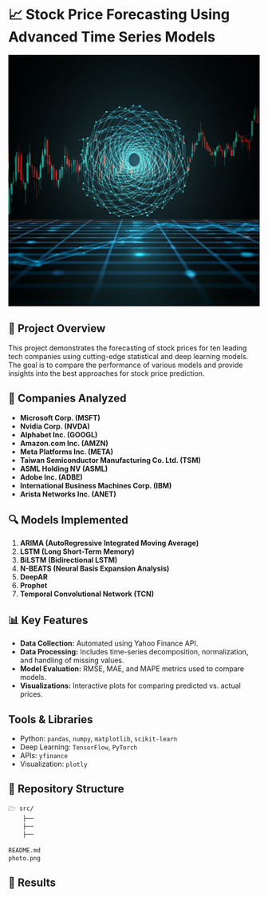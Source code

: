 # 📈 Stock Price Forecasting Using Advanced Time Series Models

![Project Overview](photo.png)

## 🚀 Project Overview

This project demonstrates the forecasting of stock prices for ten leading tech companies using cutting-edge statistical and deep learning models. The goal is to compare the performance of various models and provide insights into the best approaches for stock price prediction.

## 🏢 Companies Analyzed
- **Microsoft Corp. (MSFT)**
- **Nvidia Corp. (NVDA)**
- **Alphabet Inc. (GOOGL)**
- **Amazon.com Inc. (AMZN)**
- **Meta Platforms Inc. (META)**
- **Taiwan Semiconductor Manufacturing Co. Ltd. (TSM)**
- **ASML Holding NV (ASML)**
- **Adobe Inc. (ADBE)**
- **International Business Machines Corp. (IBM)**
- **Arista Networks Inc. (ANET)**

## 🔍 Models Implemented
1. **ARIMA (AutoRegressive Integrated Moving Average)**
2. **LSTM (Long Short-Term Memory)**
3. **BiLSTM (Bidirectional LSTM)**
4. **N-BEATS (Neural Basis Expansion Analysis)** 
5. **DeepAR**
6. **Prophet**
7. **Temporal Convolutional Network (TCN)**

## 📊 Key Features
- **Data Collection:** Automated using Yahoo Finance API.
- **Data Processing:** Includes time-series decomposition, normalization, and handling of missing values.
- **Model Evaluation:** RMSE, MAE, and MAPE metrics used to compare models.
- **Visualizations:** Interactive plots for comparing predicted vs. actual prices.

## Tools & Libraries
- Python: `pandas`, `numpy`, `matplotlib`, `scikit-learn`
- Deep Learning: `TensorFlow`, `PyTorch`
- APIs: `yfinance`
- Visualization: `plotly`

## 📁 Repository Structure
```
🗁 src/
    ├── 
    ├── 
    ├── 

README.md
photo.png
```

## 🌟 Results


